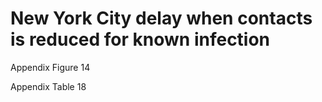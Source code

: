 # New York City delay when contacts is reduced for known infection

Appendix Figure 14

Appendix Table 18
